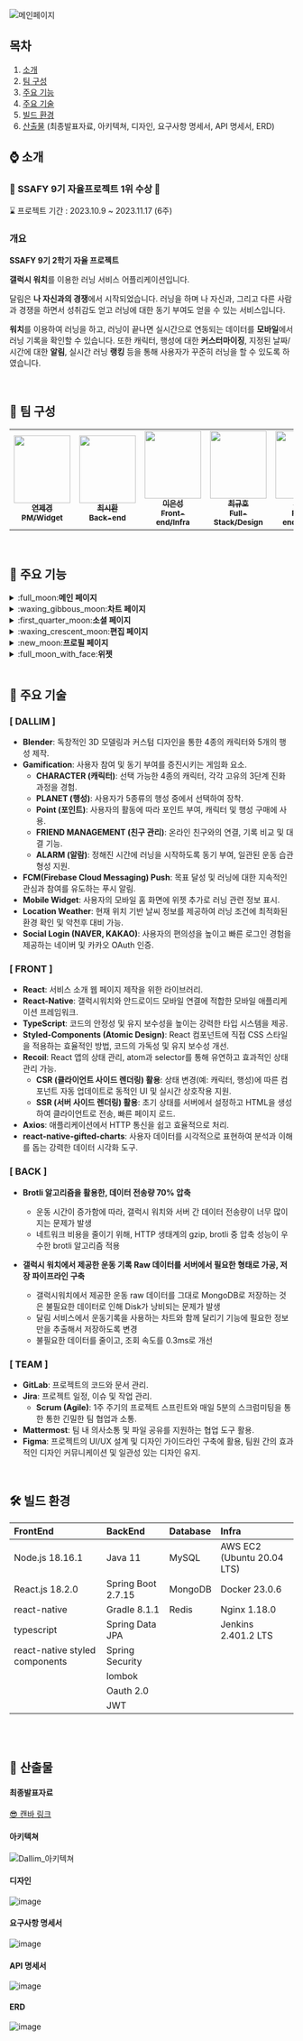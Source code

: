 ![메인페이지](https://github.com/Eungae-D/Dallim/assets/135101171/bd848807-e07b-49ae-99c4-970bda51e714)

## 목차
1. [소개](#-소개)
2. [팀 구성](#-팀-구성)
3. [주요 기능](#-주요-기능)
4. [주요 기술](#-주요-기술)
5. [빌드 환경](#-빌드-환경)
6. [산출물](#-산출물) (최종발표자료, 아키텍쳐, 디자인, 요구사항 명세서, API 명세서, ERD)

## ⌚ 소개
### 🥇 SSAFY 9기 자율프로젝트 1위 수상 🥇 

</aside>

⌛ 프로젝트 기간 : 2023.10.9 ~ 2023.11.17 (6주)


### 개요

**SSAFY 9기 2학기 자율 프로젝트**  

 **갤럭시 워치**를 이용한 러닝 서비스 어플리케이션입니다.

달림은 **나 자신과의 경쟁**에서 시작되었습니다. 러닝을 하며 나 자신과, 그리고 다른 사람과 경쟁을 하면서 성취감도 얻고 러닝에 대한 동기 부여도 얻을 수 있는 서비스입니다.

**워치**를 이용하여 러닝을 하고, 러닝이 끝나면 실시간으로 연동되는 데이터를 **모바일**에서 러닝 기록을 확인할 수 있습니다. 또한 캐릭터, 행성에 대한 **커스터마이징**, 지정된 날짜/시간에 대한 **알림**, 실시간 러닝 **랭킹** 등을 통해 사용자가 꾸준히 러닝을 할 수 있도록 하였습니다.

<br />

## 👥 팀 구성
<table align="center">
  <tr>
    <td align="center"><a href="https://github.com/yeonchaking"><img src="https://avatars.githubusercontent.com/u/99801068?v=4" width="100px;" height="120px;" alt=""/><br /><sub><b>연제경<br>PM/Widget<br/></b></sub></a></td>
    <td align="center"><a href="https://github.com/pum005"><img src="https://avatars.githubusercontent.com/u/108645121?v=4" width="100px;" height="120px;" alt=""/><br /><sub><b>최시환<br>Back-end<br/></b></sub></a></td>
    <td align="center"><a href="https://github.com/SeongLI"><img src="https://avatars.githubusercontent.com/u/110223414?v=4" width="100px;" height="120px;" alt=""/><br /><sub><b>이은성<br> Front-end/Infra<br/></b></sub></a></td>
    <td align="center"><a href="https://github.com/Eungae-D"><img src="https://avatars.githubusercontent.com/u/135101171?v=4" width="100px;" height="120px;" alt=""/><br /><sub><b>최규호<br>Full-Stack/Design<br/></b></sub></a></td>
    <td align="center"><a href="https://github.com/soyeonnnb"><img src="https://avatars.githubusercontent.com/u/71217221?v=4" width="100px;" height="120px;" alt=""/><br /><sub><b>김소연<br> Front-end/Design<br/></b></sub></a></td>
    <td align="center"><a href="https://github.com/qkrrlgus114"><img src="https://avatars.githubusercontent.com/u/121294224?v=4" width="100px;" height="120px;" alt=""/><br /><sub><b>박기현<br> WearOS<br/></b></sub></a></td>
</table>
</br>


## 📌 주요 기능

<details>
<summary>:full_moon:<strong>메인 페이지</strong></summary>
<br>

<table align="center">
  <tr>
    <th align="center" width="33%">비로그인</th>
    <th align="center" width="33%">메인</th>
    <th align="center" width="33%">워치 가이드</th>
  </tr>
  <tr>
    <td align="center"><img height="400" alt="소셜로그인 페이지" src="https://github.com/soyeonnnb/dallim/assets/71217221/84a3cbfd-2989-4f38-b777-e71ce076af7a" ></td>
    <td align="center"><img height="400" alt="메인페이지" src="https://github.com/soyeonnnb/dallim/assets/71217221/5f655bb0-6521-40e3-9a3a-74b004d9bbd8"></td>
    <td align="center"><img height="400" alt="갤럭시워치 가이드" src="https://github.com/soyeonnnb/dallim/assets/71217221/b8600b73-51da-41ac-b406-c49f07092e06"></td>
  </tr>
  <tr>
    <td align="center">어플을 키고 소셜 로그인(네이버, 카카오)을 통해 로그인을 할 수 있습니다.</td>
    <td align="center">소셜 로그인을 성공하면 메인 페이지로 이동하게 됩니다.</td>
    <td align="center">갤럭시 워치에 대한 가이드를 볼 수 있습니다.</td>
  </tr>
</table>

<table align="center">
  <tr>
    <th align="center" width="50%">달력</th>
    <th align="center" width="50%">개인정보 처리방침</th>
  </tr>
  <tr>
    <td align="center"><img height="400" alt="달력" src="https://github.com/soyeonnnb/dallim/assets/71217221/91e4050e-f7bc-4b5f-ad5b-58c0fea0927d"></td>
    <td align="center"><img height="400" alt="개인정보 처리방침" src="https://github.com/soyeonnnb/dallim/assets/71217221/bc19690d-3092-41ed-951d-a210c94ae943"></td>
  </tr>
  <tr>
    <td align="center">서비스 출석일과 관련된 달력입니다. 출석의 경우 해당 날짜에 달리기 종료시, 출석으로 인정됩니다.</td>
    <td align="center">서비스 개인정보 처리에 대한 링크로 이어지는 창이 뜹니다. 확인을 선택하면 서비스 개인정보 처리방침 페이지로 이동하게 됩니다.</td>
  </tr>
</table>

</details>

<details>
<summary>:waxing_gibbous_moon:<strong>차트 페이지</strong></summary>
<br>

<table align="center">
  <tr>
    <th align="center" width="33%">차트 메인</th>
    <th align="center" width="33%">차트 메인(하단 스크롤업)</th>
    <th align="center" width="33%">러닝 그래프 터치</th>
  </tr>
  <tr>
    <td align="center"><img height="400" alt="차트 메인" src="https://github.com/soyeonnnb/dallim/assets/71217221/d5f78e28-573a-4cbd-850f-94e5e2b725b8"></td>
    <td align="center"><img height="400" alt="차트 월별기록" src="https://github.com/soyeonnnb/dallim/assets/71217221/9a30465b-7ae9-454d-a772-2b68c3708e6c"></td>
    <td align="center"><img height="400" alt="차트 월별 상세기록" src="https://github.com/soyeonnnb/dallim/assets/71217221/fc727fc6-29c0-4e2a-a2d4-7a9835d8dbc2"></td>
  </tr>
  <tr>
    <td align="center">차트 메인페이지입니다. 달력을 통해 어느 날짜에 러닝을 했는지, 이번주 기록이 어떻게 되는지 확인할 수 있습니다.</td>
    <td align="center">하단 스크롤바를 위로 올리면 월별로 달린 기록을 확인할 수 있습니다.</td>
    <td align="center">러닝 그래프 터치시 해당 러닝 기록을 볼 수 있습니다.</td>
  </tr>
</table>

<table align="center">
  <tr>
    <th align="center" width="25%">차트 메인(슬라이드)</th>
    <th align="center" width="50%">차트 기록</th>
    <th align="center" width="25%">페이스 차트</th>
  </tr>
  <tr>
    <td align="center"><img height="400" alt="일별 기록 목록" src="https://github.com/soyeonnnb/dallim/assets/71217221/80d05027-1041-4318-8123-d99741d874ad"></td>
    <td align="center">
      <img height="400" alt="기록 상세1" src="https://github.com/soyeonnnb/dallim/assets/71217221/adba23df-2cf2-4274-95cb-643c39b0cb2e">
      <img height="400" alt="기록상세2" src="https://github.com/soyeonnnb/dallim/assets/71217221/88e4e329-d87a-477d-8891-b79377fe73e3">
    </td>
    <td align="center"><img height="400" alt="페이스 차트" src="https://github.com/soyeonnnb/dallim/assets/71217221/b775563b-4111-42ad-bf43-c948fbc0c25b">/td>
  </tr>
  <tr>
    <td align="center">달력에 표시된 러닝 기록 선택 시, 해당 일자에 뛴 기록이 나타나게 됩니다.</td>
    <td align="center">카드 선택 시, 기록의 상세보기로 이동하며 해당 뷰에서 스크롤을 통해 속도, 심박수 그래프, 같이 달린 러닝메이트도 함께 나타납니다.</td>
    <td align="center">차트 기록에서 오른쪽 슬라이드를 통해 페이스 차트를 확인할 수 있습니다.</td>
  </tr>
</table>

<table align="center">
  <tr>
    <th align="center" width="25%">페이스 차트 터치</th>
    <th align="center" width="25%">페이스 차트 비교</th>
    <th align="center" width="25%">러닝 메이트와 기록비교</th>
    <th align="center" width="25%">심박수 차트</th>
  </tr>
  <tr>
    <td align="center"><img height="400" alt="페이스차트 터치" src="https://github.com/soyeonnnb/dallim/assets/71217221/8fee24b2-c3c9-4cbe-af95-443e9326203c"></td>
    <td align="center"><img height="400" alt="페이스차트 비교 1" src="https://github.com/soyeonnnb/dallim/assets/71217221/89906ed1-3d26-4858-b2f2-707e1cb340ff"></td>
    <td align="center"><img height="400" alt="러닝메이트와 기록 비교" src="https://github.com/soyeonnnb/dallim/assets/71217221/5952fe7f-62ed-4540-8d2d-d3e62532899e"></td>
    <td align="center"><img height="400" alt="심박수 기록" src="https://github.com/soyeonnnb/dallim/assets/71217221/96271910-f950-4fa4-900a-096b66ce22ef"></td>
  </tr>
  <tr>
    <td align="center">그래프를 선택하면 선택한 지점의 평균 페이스가 나타납니다.</td>
    <td align="center">같이 달리기 비교 토글 터치 시 함께 달린 러닝메이트와 비교를 할 수 있습니다.</td>
    <td align="center">같이 달린 러닝메이트와 달린 기록 리스트를 확인할 수 있습니다.</td>
    <td align="center">페이스 차트에서 한칸 더 옆으로 이동 시 심박수 차트가 나타납니다. 해당 그래프 선택 시, 해당 지점에서의 심박수가 있는 영역에 따라 색상이 선택됩니다.</td>
  </tr>
</table>

</details>

<details>
<summary>:first_quarter_moon:<strong>소셜 페이지</strong></summary>
<br>

<table align="center">
  <tr>
    <th align="center" width="25%">소셜 메인(전체)</th>
    <th align="center" width="25%">러닝메이트 상세보기</th>
    <th align="center" width="25%">러닝메이트와 비교하기</th>
    <th align="center" width="25%">러닝메이트와 친구추가</th>
  </tr>
  <tr>
    <td align="center"><img height="400" alt="소셜 전체 메인" src="https://github.com/soyeonnnb/dallim/assets/71217221/87e0b9b9-43f8-4522-ba67-36d6608117ac"></td>
    <td align="center"><img height="400" alt="러닝메이트 상세보기" src="https://github.com/soyeonnnb/dallim/assets/71217221/de2f5ce9-7c1e-4ac7-b01a-83b935d5dc6f"></td>
    <td align="center"><img height="400" alt="러닝메이트와 비교하기" src="https://github.com/soyeonnnb/dallim/assets/71217221/120cfb3d-bb72-4591-aca3-df55d04e1bd8"></td>
    <td align="center"><img height="400" alt="러닝메이트와 친구추가" src="https://github.com/soyeonnnb/dallim/assets/71217221/e6ce1f0a-c82d-4f43-88b7-576916e78528"></td>
  </tr>
  <tr>
    <td align="center">소셜버튼 터치시 전체 랭킹을 볼 수 있는 화면입니다.</td>
    <td align="center">랭킹에 나타난 프로필 터치 시 해당 유저의 실제 프로필과 기록들을 볼 수 있습니다. 또한 등록하기 버튼을 통해 러닝메이트를 등록할 수 있습니다.</td>
    <td align="center">카드 터치 시 해당 러닝 메이트와 나와의 기록을 비교할 수 있습니다.</td>
    <td align="center">친구 요청 버튼을 통해 친구 요청을 보낼 수 있습니다.</td>
  </tr>
</table>

<table align="center">
  <tr>
    <th align="center" width="25%">소셜 메인(친구)</th>
    <th align="center" width="50%">친구 검색</th>
    <th align="center" width="25%">친구 목록</th>
  </tr>
  <tr>
    <td align="center"><img height="400" alt="소셜 친구 메인" src="https://github.com/soyeonnnb/dallim/assets/71217221/c985647b-7414-4896-a774-e94fd746453b"></td>
    <td align="center">
      <img height="400" alt="친구 검색" src="https://github.com/soyeonnnb/dallim/assets/71217221/786d66d7-c33c-4599-bf26-d2845db71a7a">
      <img height="400" alt="러닝메이트와 비교하기" src="https://github.com/soyeonnnb/dallim/assets/71217221/059cc262-f358-4216-8373-38541660ae0b">
    </td>
    <td align="center"><img height="400" alt="친구 목록" src="https://github.com/soyeonnnb/dallim/assets/71217221/0595a79f-5c8c-400b-b3d2-229cbb7bd119"></td>
  </tr>
  <tr>
    <td align="center">상단의 토글 바 터치 시 내가 등록한 친구들의 랭킹을 볼 수 있습니다.</td>
    <td align="center">메인(친구)의 우측 상단 버튼을 통해 모달(친구 검색, 목록, 받은 요청)을 보여주며, 닉네임 검색을 통하여 유저를 조회, 요청할 수 있습니다.</td>
    <td align="center">친구 목록 버튼을 터치하여 현재 나의 친구 목록을 볼 수 있습니다.</td>
  </tr>
</table>


<table align="center">
  <tr>
    <th align="center" width="33%">친구 목록 삭제</th>
    <th align="center" width="33%">받은 요청</th>
    <th align="center" width="33%">받은요청 수락, 거절</th>
  </tr>
  <tr>
    <td align="center"><img height="400" alt="친구 목록 삭제" src="https://github.com/soyeonnnb/dallim/assets/71217221/321adc49-fb83-47cc-8d77-17bcb7cd59e8"></td>
    <td align="center"><img height="400" alt="받은 요청" src="https://github.com/soyeonnnb/dallim/assets/71217221/a50f4ce8-ee7d-4198-9a27-79f2f7bca6bf"></td>
    <td align="center"><img height="400" alt="받은 요청 수락/거절" src="https://github.com/soyeonnnb/dallim/assets/71217221/ff8ab67d-921f-4c12-9320-1793535538c6"></td>
  </tr>
  <tr>
    <td align="center">친구 목록에서 삭제 버튼을 누르게 되면 친구가 삭제가 됩니다.</td>
    <td align="center">받은 요청 버튼을 클릭하여 요청받은 목록을 볼 수 있습니다.</td>
    <td align="center">받은 요청을 수락,또는 거절을 할 수 있습니다.</td>
  </tr>
</table>

</details>

<details>
<summary>:waxing_crescent_moon:<strong>편집 페이지</strong></summary>
<br>

<table align="center">
  <tr>
    <th align="center" width="50%">편집 메인(캐릭터)</th>
    <th align="center" width="50%">캐릭터 구매</th>
  </tr>
  <tr>
    <td align="center">
      <img height="400" alt="편집 기본캐릭터" src="https://github.com/soyeonnnb/dallim/assets/71217221/2eccb818-dd46-47d6-b432-0e86c1ce2c28">
      <img height="400" alt="소유하지 않은 캐릭터" src="https://github.com/soyeonnnb/dallim/assets/71217221/3c3c4bb2-c85c-4bdc-a38a-633a83c07607">
    </td>
    <td align="center">
      <img height="400" alt="캐릭터 구매 모달" src="https://github.com/soyeonnnb/dallim/assets/71217221/1282b45f-b98b-47d4-b94b-5a6499709ec0">
      <img height="400" alt="캐릭터 구매 성공" src="https://github.com/soyeonnnb/dallim/assets/71217221/875bd77a-0e22-4027-9c20-bc767a7ee9a2">
    </td>
  </tr>
  <tr>
    <td align="center">편집 버튼 터치 시 기본적으로 캐릭터 선택 화면으로 이동하게 됩니다.</td>
    <td align="center">구매 버튼 터치시 포인트를 사용하여 구매할 수 있습니다.</td>
  </tr>
</table>

<table align="center">
  <tr>
    <th align="center" width="33%">편집 메인(행성)</th>
    <th align="center" width="33%">워치화면 미리보기</th>
    <th align="center" width="33%">행성 구매</th>
  </tr>
  <tr>
    <td align="center"><img height="400" alt="편집 기본행성" src="https://github.com/soyeonnnb/dallim/assets/71217221/f7c23a3f-e32f-471d-b91f-602b61ca8c8c"></td>
    <td align="center"><img height="400" alt="행성 워치화면 미리보기" src="https://github.com/soyeonnnb/dallim/assets/71217221/8ac5f117-ad5a-4c70-acea-12e68f843752"></td>
    <td align="center"><img height="400" alt="행성 구매" src="https://github.com/soyeonnnb/dallim/assets/71217221/0d80e324-3b11-413b-a4af-6a68e8d1b183"></td>
  </tr>
  <tr>
    <td align="center">상단의 행성 토글 터치 시 대표 행성을 지정할 수 있는 페이지로 이동합니다.</td>
    <td align="center">행성에 있는 워치 버튼을 터치하면 현재 워치에서 나오는 미리 보기 화면을 볼 수 있습니다.</td>
    <td align="center">잠겨있는 행성을 포인트를 통하여 구매할 수 있습니다.</td>
  </tr>
</table>

</details>

<details>
<summary>:new_moon:<strong>프로필 페이지</strong></summary>
<br>

<table align="center">
  <tr>
    <th align="center" width="33%">프로필 메인</th>
    <th align="center" width="33%">닉네임 변경</th>
    <th align="center" width="33%">러닝 메이트 설정</th>
  </tr>
  <tr>
    <td align="center"><img height="400" alt="프로필 메인" src="https://github.com/soyeonnnb/dallim/assets/71217221/44d9cfce-a78c-4b7a-9628-61a6a325128a"></td>
    <td align="center"><img height="400" alt="닉네임 변경" src="https://github.com/soyeonnnb/dallim/assets/71217221/b326d2cb-b793-4a88-8057-81aae6a2f9ca"></td>
    <td align="center"><img height="400" alt="러닝메이트 설정" src="https://github.com/soyeonnnb/dallim/assets/71217221/1194c2fd-cb26-4c9a-b0c5-5f481b8ce8b8"></td>
  </tr>
  <tr>
    <td align="center">프로필 버튼을 터치 시 프로필 페이지로 이동하며, 나의 정보(레벨, 닉네임, 경험치, 대표캐릭터)를 볼 수 있습니다.</td>
    <td align="center">닉네임 변경은 5글자이상, 띄어쓰기, 닉네임 중복이 발생하게 되면 변경이 불가능합니다. 그 외는 변경할 수 있습니다.</td>
    <td align="center">러닝 메이트 버튼 터치 시 내가 등록한 상대의 러닝 기록을 볼 수 있고, 왼쪽 슬라이드로 러닝 기록 리스트를 볼 수 있습니다. 삭제 버튼 터치 시 내가 설정한 러닝 기록을 삭제 할 수 있습니다.</td>
  </tr>
</table>

<table align="center">
  <tr>
    <th align="center" width="33%">워치 설정</th>
    <th align="center" width="33%">운동 알림 설정</th>
    <th align="center" width="33%">로그아웃</th>
  </tr>
  <tr>
    <td align="center"><img height="400" alt="워치 설정" src="https://github.com/soyeonnnb/dallim/assets/71217221/266962ed-b56c-44dc-b91a-998b37c5b33e"></td>
    <td align="center"><img height="400" alt="운동알림 설정" src="https://github.com/soyeonnnb/dallim/assets/71217221/9eab2d90-e6c6-4f28-a939-69a1f8f6dba0"></td>
    <td align="center"><img height="400" alt="로그아웃" src="https://github.com/soyeonnnb/dallim/assets/71217221/c60ee114-58aa-4d48-86e8-f44f15022636"></td>
  </tr>
  <tr>
    <td align="center">워치 버튼 터치 시 워치 설정 페이지로 이동하며, 워치에서 발급받은 인증번호로 휴대폰이랑 워치를 연동할 수 있습니다.</td>
    <td align="center">알림 버튼 터치 시 알림 설정 페이지로 이동하며, 원하는 때에 운동을 할 수 있도록, 요일과 시간을 설정하여 푸쉬 알림(FCM)을 받을 수 있습니다.</td>
    <td align="center">로그아웃 버튼 클릭시 소셜 로그아웃을 진행할 수 있습니다. 네이버는 서비스 로그아웃을 진행할 수 있습니다.</td>
  </tr>
</table>

</details>

<details>
<summary>:full_moon_with_face:<strong>위젯</strong></summary>
<br>

<table>
  <tr>
    <th align="center" width="100%">위젯</th>
  </tr>
  <tr>
    <td align="center"><img height="400" alt="위젯" src="https://github.com/soyeonnnb/dallim/assets/71217221/91503194-5b51-4c89-8f98-99f94b3bcf04"></td>
  </tr>
  <tr>
    <td align="center">내가 운동한 날짜, 그리고 귀여운 달림 캐릭터들을 위젯으로 사용할 수 있습니다.</td>
  </tr>
</table>

</details>
<br />

## 🔗 주요 기술

### [ DALLIM ]
- **Blender**: 독창적인 3D 모델링과 커스텀 디자인을 통한 4종의 캐릭터와 5개의 행성 제작.
- **Gamification**: 사용자 참여 및 동기 부여를 증진시키는 게임화 요소.
  - **CHARACTER (캐릭터)**: 선택 가능한 4종의 캐릭터, 각각 고유의 3단계 진화 과정을 경험.
  - **PLANET (행성)**: 사용자가 5종류의 행성 중에서 선택하여 장착.
  - **Point (포인트)**: 사용자의 활동에 따라 포인트 부여, 캐릭터 및 행성 구매에 사용.
  - **FRIEND MANAGEMENT (친구 관리)**: 온라인 친구와의 연결, 기록 비교 및 대결 기능.
  - **ALARM (알람)**: 정해진 시간에 러닝을 시작하도록 동기 부여, 일관된 운동 습관 형성 지원.
- **FCM(Firebase Cloud Messaging) Push**: 목표 달성 및 러닝에 대한 지속적인 관심과 참여를 유도하는 푸시 알림.
- **Mobile Widget**: 사용자의 모바일 홈 화면에 위젯 추가로 러닝 관련 정보 표시.
- **Location Weather**: 현재 위치 기반 날씨 정보를 제공하여 러닝 조건에 최적화된 환경 확인 및 악천후 대비 가능.
- **Social Login (NAVER, KAKAO)**: 사용자의 편의성을 높이고 빠른 로그인 경험을 제공하는 네이버 및 카카오 OAuth 인증.

### [ FRONT ]
- **React**: 서비스 소개 웹 페이지 제작을 위한 라이브러리.
- **React-Native**: 갤럭시워치와 안드로이드 모바일 연결에 적합한 모바일 애플리케이션 프레임워크.
- **TypeScript**: 코드의 안정성 및 유지 보수성을 높이는 강력한 타입 시스템을 제공.
- **Styled-Components (Atomic Design)**: React 컴포넌트에 직접 CSS 스타일을 적용하는 효율적인 방법, 코드의 가독성 및 유지 보수성 개선.
- **Recoil**: React 앱의 상태 관리, atom과 selector를 통해 유연하고 효과적인 상태 관리 가능.
  - **CSR (클라이언트 사이드 렌더링) 활용**: 상태 변경(예: 캐릭터, 행성)에 따른 컴포넌트 자동 업데이트로 동적인 UI 및 실시간 상호작용 지원.
  - **SSR (서버 사이드 렌더링) 활용**: 초기 상태를 서버에서 설정하고 HTML을 생성하여 클라이언트로 전송, 빠른 페이지 로드.
- **Axios**: 애플리케이션에서 HTTP 통신을 쉽고 효율적으로 처리.
- **react-native-gifted-charts**: 사용자 데이터를 시각적으로 표현하여 분석과 이해를 돕는 강력한 데이터 시각화 도구.

### [ BACK ]
- **Brotli 알고리즘을 활용한, 데이터 전송량 70% 압축**
    - 운동 시간이 증가함에 따라, 갤럭시 워치와 서버 간 데이터 전송량이 너무 많이지는 문제가 발생
    - 네트워크 비용을 줄이기 위해, HTTP 생태계의 gzip, brotli 중 압축 성능이 우수한 brotli 알고리즘 적용
      
- **갤럭시 워치에서 제공한 운동 기록 Raw 데이터를 서버에서 필요한 형태로 가공, 저장 파이프라인 구축**
    - 갤럭시워치에서 제공한 운동 raw 데이터를 그대로 MongoDB로 저장하는 것은 불필요한 데이터로 인해 Disk가 낭비되는 문제가 발생   
    - 달림 서비스에서 운동기록을 사용하는 차트와 함께 달리기 기능에 필요한 정보만을 추출해서 저장하도록 변경
    - 불필요한 데이터를 줄이고, 조회 속도를 0.3ms로 개선

### [ TEAM ]
- **GitLab**: 프로젝트의 코드와 문서 관리.
- **Jira**: 프로젝트 일정, 이슈 및 작업 관리.
  - **Scrum (Agile)**: 1주 주기의 프로젝트 스프린트와 매일 5분의 스크럼미팅을 통한 통한 긴밀한 팀 협업과 소통.
- **Mattermost**: 팀 내 의사소통 및 파일 공유를 지원하는 협업 도구 활용.
- **Figma**: 프로젝트의 UI/UX 설계 및 디자인 가이드라인 구축에 활용, 팀원 간의 효과적인 디자인 커뮤니케이션 및 일관성 있는 디자인 유지.

<br />

## 🛠 빌드 환경

| FrontEnd                | BackEnd                                      | Database   | Infra                      |
| :---------------------- | :------------------------------------------- | :--------- | :------------------------- |
| Node.js 18.16.1         | Java 11           | MySQL | AWS EC2 (Ubuntu 20.04 LTS) |
| React.js 18.2.0         | Spring Boot 2.7.15                            | MongoDB    | Docker 23.0.6              |
| react-native        | Gradle 8.1.1                                 | Redis      | Nginx 1.18.0               |
| typescript      | Spring Data JPA                                          |    | Jenkins 2.401.2 LTS        |
| react-native styled components      | Spring Security |            |               |
| | lombok                                       |            |       |
| | Oauth 2.0                                         |   |
| | JWT                                          |  |

<br>
<br>

## 📄 산출물

#### 최종발표자료
[😎 캔바 링크](https://www.canva.com/design/DAFz9CVPbIQ/V0Vt5LbQ50ublWIr1kfoPQ/view?utm_content=DAFz9CVPbIQ&utm_campaign=designshare&utm_medium=link&utm_source=editor)

#### 아키텍쳐
![Dallim_아키텍쳐](https://github.com/yeonchaking/dallimrepo/assets/99801068/c45eca58-fa15-485a-ba14-55d20228ad91)

#### 디자인
![image](https://github.com/yeonchaking/dallimrepo/assets/99801068/4fae7234-5730-4dee-9f52-535e20859c91)

#### 요구사항 명세서
![image](https://github.com/yeonchaking/dallimrepo/assets/99801068/e1b27ba1-92dd-47ad-8b4f-80e0c60509ba)

#### API 명세서
![image](https://github.com/yeonchaking/dallimrepo/assets/99801068/2d15c28e-a9f1-4014-b4b7-0a5579057fd4)

#### ERD
![image](https://github.com/yeonchaking/dallimrepo/assets/99801068/cdad5357-4aee-417b-81e7-f9aa6b4d9bdb)


<br/>

